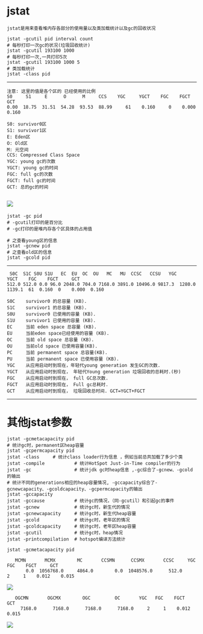 # jstat

    jstat是用来查看堆内存各部分的使用量以及类加载统计以及gc的回收状况

```shell script
jstat -gcutil pid interval count
# 每秒打印一次gc的状况(垃圾回收统计)
jstat -gcutil 193100 1000
# 每秒打印一次,一共打印5次
jstat -gcutil 193100 1000 5
# 类加载统计
jstat -class pid 
```

---
    注意: 这里的值是各个区的 已经使用的比例
    S0     S1     E      O      M     CCS    YGC     YGCT    FGC    FGCT     GCT
    0.00  18.75  31.51  54.28  93.53  88.99     61    0.160     0    0.000    0.160
    
    S0: survivor0区
    S1: survivor1区
    E: Eden区
    O: Old区
    M: 元空间
    CCS: Compressed Class Space
    YGC: young gc的次数
    YGCT: young gc的时间
    FGC: full gc的次数
    FGCT: full gc的时间
    GCT: 总的gc的时间

![](../pics/jstat字段含义01.png)        
---

```shell script
jstat -gc pid
# -gcutil打印的是百分比
# -gc打印的是堆内存各个区具体的占用值

# 之查看young区的信息
jstat -gcnew pid
# 之查看old区的信息
jstat -gcold pid
```

---
     S0C  S1C S0U S1U   EC  EU  OC  OU   MC   MU  CCSC   CCSU   YGC     YGCT    FGC    FGCT     GCT
    512.0 512.0 0.0 96.0 2048.0 704.0 7168.0 3891.0 10496.0 9817.3  1280.0 1139.1  61  0.160  0    0.000  0.160

    S0C    survivor0 的总容量 (KB).
    S1C    survivor1 的总容量 (KB).
    S0U    survivor0 已使用的容量 (KB).
    S1U    survivor1 已使用的容量 (KB).
    EC     当前 eden space 总容量 (KB).
    EU     当前eden space已经使用的容量 (KB).
    OC     当前 old space 总容量 (KB).
    OU     当前old space 已使用容量(KB).
    PC     当前 permanent space 总容量(KB).
    PU     当前 permanent space 已使用容量 (KB).
    YGC    从应用启动时到现在，年轻代young generation 发生GC的次数.
    YGCT   从应用启动时到现在， 年轻代Young generation 垃圾回收的总耗时.(秒)
    FGC    从应用启动时到现在， full GC总次数.
    FGCT   从应用启动时到现在， Full gc总耗时.
    GCT    从应用启动时到现在， 垃圾回收总时间. GCT=YGCT+FGCT
---

# 其他jstat参数

```shell script
jstat -gcmetacapacity pid
# 统计gc时，permanent区heap容量 
jstat -gcpermcapacity pid
jstat -class     # 统计class loader行为信息 ，例如当前总共加载了多少个类
jstat -compile           # 统计HotSpot Just-in-Time compiler的行为
jstat -gc                # 统计jdk gc时heap信息 ,-gc综合了-gcnew、-gcold的输出
# 统计不同的generations相应的heap容量情况, -gccapacity综合了-gcnewcapacity、-gcoldcapacity、-gcpermcapacity的输出
jstat -gccapacity        
jstat -gccause           # 统计gc的情况，（同-gcutil）和引起gc的事件 
jstat -gcnew             # 统计gc时，新生代的情况 
jstat -gcnewcapacity     # 统计gc时，新生代heap容量 
jstat -gcold             # 统计gc时，老年区的情况 
jstat -gcoldcapacity     # 统计gc时，老年区heap容量 
jstat -gcutil            # 统计gc时，heap情况 
jstat -printcompilation  # hotspot编译方法统计 
```

    jstat -gcmetacapacity pid
    
       MCMN       MCMX        MC       CCSMN      CCSMX       CCSC     YGC   FGC    FGCT     GCT
           0.0  1056768.0     4864.0        0.0  1048576.0      512.0     2     1    0.012    0.015

![](../pics/元数据空间统计.png)       

       OGCMN       OGCMX        OGC         OC       YGC   FGC    FGCT     GCT
         7168.0      7168.0      7168.0      7168.0     2     1    0.012    0.015

![](../pics/老年代内存统计.png)             